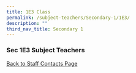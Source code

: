 ```yaml
---
title: 1E3 Class
permalink: /subject-teachers/Secondary-1/1E3/
description: ""
third_nav_title: Secondary 1
---
```

### Sec 1E3 Subject Teachers

 
 
[Back to Staff Contacts Page](https://staging.d1w3gt6qa53vq2.amplifyapp.com/about-us/school-staff-contacts/)